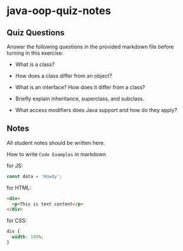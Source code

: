 # java-oop-quiz-notes

## Quiz Questions

Answer the following questions in the provided markdown file before turning in this exercise:

- What is a class?

- How does a class differ from an object?

- What is an interface? How does it differ from a class?

- Briefly explain inheritance, superclass, and subclass.

- What access modifiers does Java support and how do they apply?

## Notes

All student notes should be written here.

How to write `Code Examples` in markdown

for JS:

```javascript
const data = 'Howdy';
```

for HTML:

```html
<div>
  <p>This is text content</p>
</div>
```

for CSS:

```css
div {
  width: 100%;
}
```
